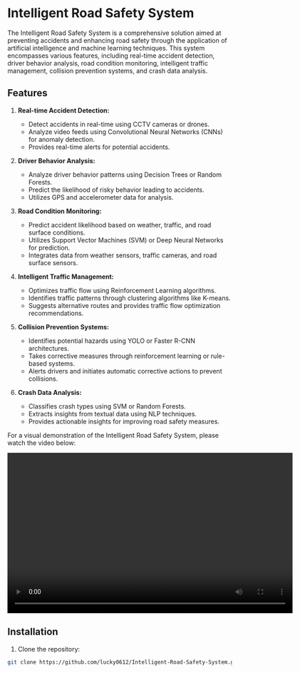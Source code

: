# Intelligent Road Safety System

The Intelligent Road Safety System is a comprehensive solution aimed at preventing accidents and enhancing road safety through the application of artificial intelligence and machine learning techniques. This system encompasses various features, including real-time accident detection, driver behavior analysis, road condition monitoring, intelligent traffic management, collision prevention systems, and crash data analysis.

## Features

1. **Real-time Accident Detection:**
   - Detect accidents in real-time using CCTV cameras or drones.
   - Analyze video feeds using Convolutional Neural Networks (CNNs) for anomaly detection.
   - Provides real-time alerts for potential accidents.

2. **Driver Behavior Analysis:**
   - Analyze driver behavior patterns using Decision Trees or Random Forests.
   - Predict the likelihood of risky behavior leading to accidents.
   - Utilizes GPS and accelerometer data for analysis.

3. **Road Condition Monitoring:**
   - Predict accident likelihood based on weather, traffic, and road surface conditions.
   - Utilizes Support Vector Machines (SVM) or Deep Neural Networks for prediction.
   - Integrates data from weather sensors, traffic cameras, and road surface sensors.

4. **Intelligent Traffic Management:**
   - Optimizes traffic flow using Reinforcement Learning algorithms.
   - Identifies traffic patterns through clustering algorithms like K-means.
   - Suggests alternative routes and provides traffic flow optimization recommendations.

5. **Collision Prevention Systems:**
   - Identifies potential hazards using YOLO or Faster R-CNN architectures.
   - Takes corrective measures through reinforcement learning or rule-based systems.
   - Alerts drivers and initiates automatic corrective actions to prevent collisions.

6. **Crash Data Analysis:**
   - Classifies crash types using SVM or Random Forests.
   - Extracts insights from textual data using NLP techniques.
   - Provides actionable insights for improving road safety measures.

For a visual demonstration of the Intelligent Road Safety System, please watch the video below:

<video controls width="640" height="360">
  <source src="https://drive.google.com/file/d/1VCa52XiDZc7Lmz-Nsdm6em83emk3dk-D/view?usp=drive_link" type="video/mp4">
  Your browser does not support the video tag.
</video>

## Installation

1. Clone the repository:

```bash
git clone https://github.com/lucky0612/Intelligent-Road-Safety-System.git

